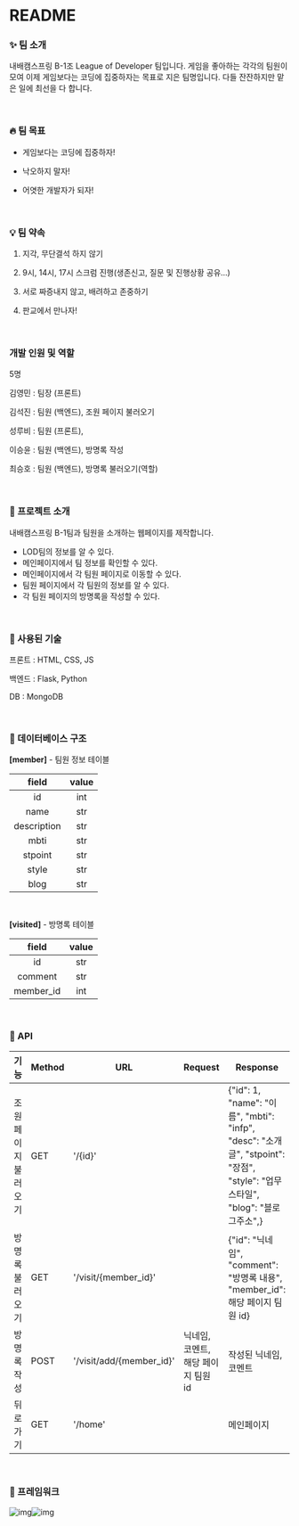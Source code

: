 # README

### ✨ 팀 소개

내배캠스프링 B-1조 League of Developer 팀입니다. 게임을 좋아하는 각각의 팀원이 모여 이제 게임보다는 코딩에 집중하자는 목표로 지은 팀명입니다. 다들 잔잔하지만 맡은 일에 최선을 다 합니다.

<BR>

###  🔥 팀 목표

* 게임보다는 코딩에 집중하자!

* 낙오하지 말자!

* 어엿한 개발자가 되자!

<BR>

### 💡 팀 약속

1. 지각, 무단결석 하지 않기

2. 9시, 14시, 17시 스크럼 진행(생존신고, 질문 및 진행상황 공유…)

3. 서로 짜증내지 않고, 배려하고 존중하기

4. 판교에서 만나자! 

<BR>

### 개발 인원 및 역할

5명

김영민 : 팀장 (프론트)

김석진 : 팀원 (백엔드), 조원 페이지 불러오기

성루비 : 팀원 (프론트), 

이승윤 : 팀원 (백엔드), 방명록 작성

최승호 : 팀원 (백엔드), 방명록 불러오기(역할)

<BR>

### 📌 프로젝트 소개

내배캠스프링 B-1팀과 팀원을 소개하는 웹페이지를 제작합니다.

* LOD팀의 정보를 알 수 있다.
* 메인페이지에서 팀 정보를 확인할 수 있다.
* 메인페이지에서 각 팀원 페이지로 이동할 수 있다.
* 팀원 페이지에서 각 팀원의 정보를 알 수 있다.
* 각 팀원 페이지의 방명록을 작성할 수 있다.

<br>

### 📌 사용된 기술

프론트 : HTML, CSS, JS

백엔드 : Flask, Python

DB : MongoDB

<br>

### 📌 데이터베이스 구조

**[member]** - 팀원 정보 테이블

|    field    | value |
| :---------: | :---: |
|     id      |  int  |
|    name     |  str  |
| description |  str  |
|    mbti     |  str  |
|   stpoint   |  str  |
|    style    |  str  |
|    blog     |  str  |

<br>

**[visited]** - 방명록 테이블

|   field   | value |
| :-------: | :---: |
|    id     |  str  |
|  comment  |  str  |
| member_id |  int  |

<br>

### 📌 API

| 기능                 | Method | URL                      | Request                             | Response                                                     |
| -------------------- | ------ | ------------------------ | ----------------------------------- | ------------------------------------------------------------ |
| 조원 페이지 불러오기 | GET    | '/{id}'                  |                                     | {"id": 1, "name": "이름", "mbti": "infp",  "desc": "소개글", "stpoint": "장점", "style": "업무스타일", "blog": "블로그주소",} |
| 방명록 불러오기      | GET    | '/visit/{member_id}'     |                                     | {"id": "닉네임", "comment": "방명록 내용", "member_id": 해당 페이지 팀원 id} |
| 방명록 작성          | POST   | '/visit/add/{member_id}' | 닉네임, 코멘트, 해당 페이지 팀원 id | 작성된 닉네임, 코멘트                                        |
| 뒤로 가기            | GET    | '/home'                  |                                     | 메인페이지                                                   |

<br>

### 📌 프레임워크
![img](https://lh4.googleusercontent.com/E5tFNHA__KQiUS6NVoe3X36JUWq_ZySeBD3aihLwpxm5DxBOse1Ss8TzdKuMkAFXeWjY9zXjmp5ilwU-fwrF2IzHwd4c2WAqVjaJO_5i_0urvJkhloJHUzVJ8s4i9sFLIPqajlxqyCVFD8p_Qr1GCJdzR3NZpVqukbzzQWa-0Hggd368633eBc_-)![img](https://lh6.googleusercontent.com/HKDc0z9jYbtwyq_SDxglGOFcw3vDoyN5FpS1wDoHcx8Z7YqDPrnGcnJ4IeHKlIrvrf15YuD6wIH6QqUEkgnRuteXcj2DiiLcDILV_XIB6Y8oxJ_9riIwTLDklxwgqksIjFObo0aLURI93f4AMV8AXm0fadaavRJrvHs7TiaI_kdlaPtpv4hhvap9)